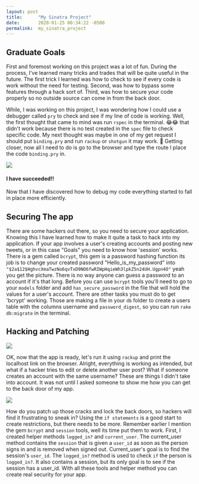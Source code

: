 ```yaml
---
layout: post
title:      "My Sinatra Project"
date:       2020-01-25 00:34:22 -0500
permalink:  my_sinatra_project
---
```


## Graduate Goals

First and foremost working on this project was a lot of fun. During the process, I've learned many tricks and trades that will be quite useful in the future. The first trick I learned was how to check to see if every code is work without the need for testing.
Second, was how to bypass some features through a hack sort of. Third, was how to secure your code properly so no outside source can come in from the back door.

While, I was working on this project, I was wondering how I could use a debugger called `pry` to check and see if my line of code is working. Well, the first thought that came to mind was run `rspec` in the terminal. 😂😂 that didn't work because there is no test created in the `spec` file to check specific code. My next thought was maybe in one of my get request I should put `binding.pry` and run `rackup` or `shotgun` it may work. 🧐 Getting closer, now all I need to do is go to the browser and type the route I place the code `binding.pry` in.

![](https://media3.giphy.com/media/dxVdo4ca7FkME/giphy.webp?cid=790b7611f6ab58ddcf045b4d05cfab84d0f4378999317a51&rid=giphy.webphttp://)

#### I have succeeded!!
Now that I have discovered how to debug my code everything started to fall in place more efficiently.

## Securing The app

There are some hackers out there, so you need to secure your application. Knowing this I have learned how to make it quite a task to hack into my application. If your app involves a user's creating accounts and posting new tweets, or in this case "Goals" you need to know how 'session' works. There is a gem called `bcrypt`, this gem is a password hashing function its job is to change your created password "Hello_is_my_password" into
`"$2a$12$HghvcXmaTwzNo6qvTxD9NO6fwRIWpHqieWh3lpkZ5n24UH.Ugpn4O"` yeah you get the picture. There is no way anyone can guess a password to an account if it's that long. Before you can use `bcrypt` tools you'll need to go to your `models` folder and add `has_secure_password` in the file that will hold the values for a user's account. There are other tasks you must do to get 'bcrypt' working. Those are making a file in your `db` folder to create a users table with the columns username and `password_digest`, so you can run `rake db:migrate` in the terminal.

## Hacking and Patching
![](https://media0.giphy.com/media/xUPGcxUB7uurcg0jLi/200.webp?cid=790b76113f819e9ecc2df42816dbc66c98a53430019bf0d5&rid=200.webp)

OK, now that the app is ready, let's run it using `rackup` and print the localhost link on the browser. Alright, everything is working as intended, but what if a hacker tries to edit or delete another user post?
What if someone creates an account with the same username? These are things I didn't take into account. It was not until I asked someone to show me how you can get to the back door of my app.

![](https://media0.giphy.com/media/l2SpSS9zb15gtyn0A/200.webp?cid=790b7611e37acc2c0947a4394cd04c891aa1f1f8ee00299c&rid=200.webphttp://)

How do you patch up those cracks and lock the back doors, so hackers will find it frustrating to sneak in?
Using the `if statements` is a good start to create restrictions, but there needs to be more. Remember earlier I mention the gem `bcrypt` and `session` tools, well its time put them to work. First, I created helper methods `logged_in?` and `current_user`. The current_user method contains the `session` that is given a `user_id` as soon as the person signs in and is removed when signed out. Current_user's goal is to find the session's `user_id`. The `logged_in?` method is used to check `if` the person is `logged_in?`. It also contains a session, but its only goal is to see if the session has a user_id. With all these tools and helper method you can create real security for your app.
